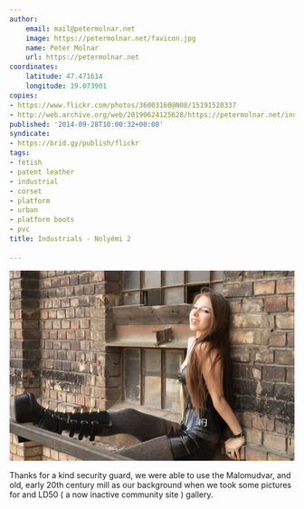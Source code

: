 ```yaml
---
author:
    email: mail@petermolnar.net
    image: https://petermolnar.net/favicon.jpg
    name: Peter Molnar
    url: https://petermolnar.net
coordinates:
    latitude: 47.471614
    longitude: 19.073901
copies:
- https://www.flickr.com/photos/36003160@N08/15191520337
- http://web.archive.org/web/20190624125628/https://petermolnar.net/industrials-nolyemi-2/
published: '2014-09-28T10:00:32+00:00'
syndicate:
- https://brid.gy/publish/flickr
tags:
- fetish
- patent leather
- industrial
- corset
- platform
- urban
- platform boots
- pvc
title: Industrials - Nolyémi 2

---
```


![](industrials-nolyemi-2.jpg)

Thanks for a kind security guard, we were able to use the Malomudvar,
and old, early 20th century mill as our background when we took some
pictures for and LD50 ( a now inactive community site ) gallery.